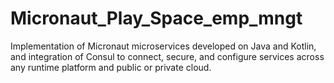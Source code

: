 # Micronaut_Play_Space_emp_mngt
Implementation of Micronaut microservices developed on Java and Kotlin, and integration of Consul to connect, secure, and configure services across any runtime platform and public or private cloud.
